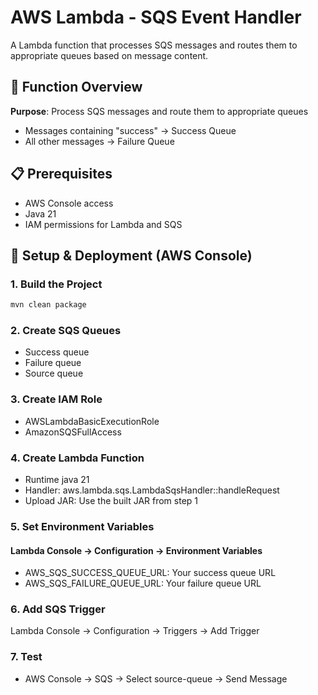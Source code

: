 # AWS Lambda - SQS Event Handler

A Lambda function that processes SQS messages and routes them to appropriate queues based on message content.

## 🎯 Function Overview

**Purpose**: Process SQS messages and route them to appropriate queues
- Messages containing "success" → Success Queue
- All other messages → Failure Queue

## 📋 Prerequisites

- AWS Console access
- Java 21
- IAM permissions for Lambda and SQS

## 🔧 Setup & Deployment (AWS Console)

### 1. Build the Project

```bash
mvn clean package
```
### 2. Create SQS Queues
- Success queue
- Failure queue
- Source queue

### 3. Create IAM Role
- AWSLambdaBasicExecutionRole
- AmazonSQSFullAccess

### 4. Create Lambda Function
- Runtime java 21
- Handler: aws.lambda.sqs.LambdaSqsHandler::handleRequest
- Upload JAR: Use the built JAR from step 1

### 5. Set Environment Variables
#### Lambda Console → Configuration → Environment Variables

- AWS_SQS_SUCCESS_QUEUE_URL: Your success queue URL
- AWS_SQS_FAILURE_QUEUE_URL: Your failure queue URL

### 6. Add SQS Trigger
Lambda Console → Configuration → Triggers → Add Trigger

### 7. Test
- AWS Console → SQS → Select source-queue → Send Message